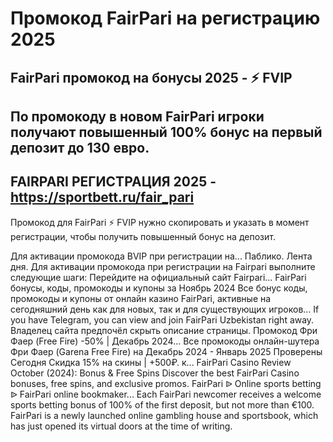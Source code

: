 # Промокод FairPari на регистрацию 2025

## FairPari промокод на бонусы 2025 - ⚡️ FVIP

## По промокоду в новом FairPari игроки получают повышенный 100% бонус на первый депозит до 130 евро.

## FAIRPARI РЕГИСТРАЦИЯ 2025 - https://sportbett.ru/fair_pari

Промокод для FairPari ⚡️ FVIP нужно скопировать и указать в момент регистрации, чтобы получить повышенный бонус на депозит.



Для активации промокода BVIP при регистрации на...
Паблико. Лента дня. Для активации промокода при регистрации на Fairpari выполните следующие шаги: Перейдите на официальный сайт Fairpari...
FairPari бонусы, коды, промокоды и купоны за Ноябрь 2024
Все бонус коды, промокоды и купоны от онлайн казино FairPari, активные на сегодняшний день как для новых, так и для существующих игроков...
If you have Telegram, you can view and join FairPari Uzbekistan right away.
Владелец сайта предпочёл скрыть описание страницы.
Промокод Фри Фаер (Free Fire) -50% | Декабрь 2024...
Все промокоды онлайн-шутера Фри Фаер (Garena Free Fire) на Декабрь 2024 - Январь 2025 Проверены Сегодня Скидка 15% на скины | +500₽. к...
FairPari Casino Review October (2024): Bonus & Free Spins
Discover the best FairPari Casino bonuses, free spins, and exclusive promos.
FairPari ᐉ Online sports betting ᐉ FairPari online bookmaker...
Each FairPari newcomer receives a welcome sports betting bonus of 100% of the first deposit, but not more than €100.
FairPari is a newly launched online gambling house and sportsbook, which has just opened its virtual doors at the time of writing.
